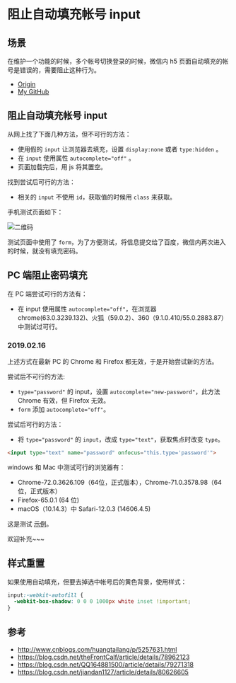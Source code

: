 # 阻止自动填充帐号 input
## 场景
在维护一个功能的时候，多个帐号切换登录的时候，微信内 h5 页面自动填充的帐号是错误的，需要阻止这种行为。


- [Origin][url-origin]
- [My GitHub][url-my-github]

## 阻止自动填充帐号 input
从网上找了下面几种方法，但不可行的方法：
- 使用假的 `input` 让浏览器去填充，设置 `display:none` 或者 `type:hidden` 。
- 在 `input` 使用属性 `autocomplete="off"` 。
- 页面加载完后，用 js 将其置空。

找到尝试后可行的方法：
- 相关的 `input` 不使用 `id`，获取值的时候用 `class` 来获取。


手机测试页面如下：

![二维码](https://xxholic.github.io/segment/images/2-1.png)

测试页面中使用了 `form`，为了方便测试，将信息提交给了百度，微信内再次进入的时候，就没有填充密码。

## PC 端阻止密码填充
在 PC 端尝试可行的方法有：
- 在 input 使用属性 `autocomplete="off"`，在浏览器 chrome(63.0.3239.132)、火狐（59.0.2）、360（9.1.0.410/55.0.2883.87）中测试过可行。

### 2019.02.16
上述方式在最新 PC 的 Chrome 和 Firefox 都无效，于是开始尝试新的方法。

尝试后不可行的方法:
- `type="password"` 的 input，设置 `autocomplete="new-password"`，此方法 Chrome 有效，但 Firefox 无效。
- `form` 添加 `autocomplete="off"`。

尝试后可行的方法：
- 将 `type="password"` 的 `input`，改成 `type="text"`，获取焦点时改变 `type`。
```html
<input type="text" name="password" onfocus="this.type='password'">
```
windows 和 Mac 中测试可行的浏览器有：
- Chrome-72.0.3626.109（64位，正式版本），Chrome-71.0.3578.98（64位，正式版本）
- Firefox-65.0.1 (64 位)
- macOS（10.14.3）中 Safari-12.0.3 (14606.4.5)

这是测试 [示例](https://xxholic.github.io/lab/lab-html/input-stop-auto-pc.html)。

欢迎补充~~~

## 样式重置
如果使用自动填充，但要去掉选中帐号后的黄色背景，使用样式：
```css
input:-webkit-autofill {
  -webkit-box-shadow: 0 0 0 1000px white inset !important;
}
```
## 参考
- http://www.cnblogs.com/huangtailang/p/5257631.html
- https://blog.csdn.net/theFrontCalf/article/details/78962123
- https://blog.csdn.net/QQ164881500/article/details/79271318
- https://blog.csdn.net/jiandan1127/article/details/80626605

[url-base]:https://xxholic.github.io/segment/images

[url-example1]:https://xxholic.github.io/lab/lab-html/input-auto.html

[url-origin]:https://github.com/XXHolic/segment/issues/4
[url-my-github]:https://github.com/XXHolic